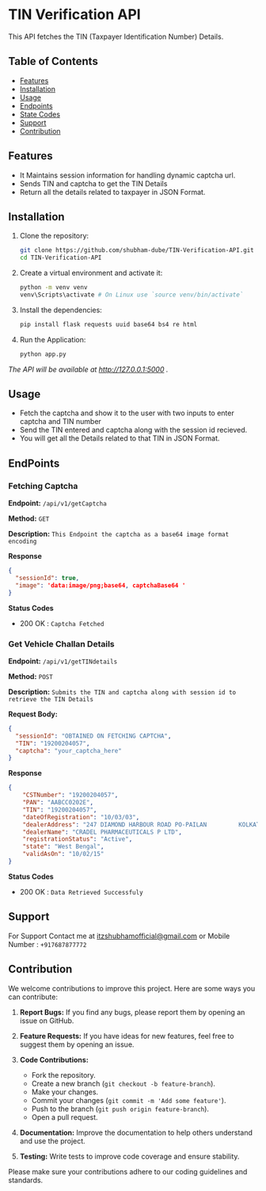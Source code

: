 # TIN Verification API

This API fetches the TIN (Taxpayer Identification Number) Details.

## Table of Contents

- [Features](#Features)
- [Installation](#Installation)
- [Usage](#Usage)
- [Endpoints](#EndPoints)
- [State Codes](#StateCodes)
- [Support](#Support)
- [Contribution](#Contribution)

## Features

- It Maintains session information for handling dynamic captcha url.
- Sends TIN and captcha to get the TIN Details
- Return all the details related to taxpayer in JSON Format.

## Installation

1. Clone the repository:

   ```bash
   git clone https://github.com/shubham-dube/TIN-Verification-API.git
   cd TIN-Verification-API
   
2. Create a virtual environment and activate it:
   ```bash
   python -m venv venv
   venv\Scripts\activate # On Linux use `source venv/bin/activate`
   
3. Install the dependencies:
   ```bash
   pip install flask requests uuid base64 bs4 re html

4. Run the Application:
   ```bash
   python app.py
 *The API will be available at http://127.0.0.1:5000 .*
 
## Usage
- Fetch the captcha and show it to the user with two inputs to enter captcha and TIN number
- Send the TIN entered and captcha along with the session id recieved.
- You will get all the Details related to that TIN in JSON Format.
  
## EndPoints

### Fetching Captcha

**Endpoint:** `/api/v1/getCaptcha`

**Method:** `GET`

**Description:** `This Endpoint the captcha as a base64 image format encoding`

**Response**
```json
{
  "sessionId": true,
  "image": 'data:image/png;base64, captchaBase64 '
}
```
**Status Codes**
- 200 OK : `Captcha Fetched`

### Get Vehicle Challan Details

**Endpoint:** `/api/v1/getTINdetails`

**Method:** `POST`

**Description:** `Submits the TIN and captcha along with session id to retrieve the TIN Details`

**Request Body:**
```json
{
  "sessionId": "OBTAINED ON FETCHING CAPTCHA",
  "TIN": "19200204057",
  "captcha": "your_captcha_here"
}
```
**Response**
```json
{
    "CSTNumber": "19200204057",
    "PAN": "AABCC0202E",
    "TIN": "19200204057",
    "dateOfRegistration": "10/03/03",
    "dealerAddress": "247 DIAMOND HARBOUR ROAD PO-PAILAN         KOLKATA PAILAN  700104",
    "dealerName": "CRADEL PHARMACEUTICALS P LTD",
    "registrationStatus": "Active",
    "state": "West Bengal",
    "validAsOn": "10/02/15"
}
```
**Status Codes**
- 200 OK : `Data Retrieved Successfuly`
  
## Support
For Support Contact me at itzshubhamofficial@gmail.com
or Mobile Number : `+917687877772`

## Contribution

We welcome contributions to improve this project. Here are some ways you can contribute:

1. **Report Bugs:** If you find any bugs, please report them by opening an issue on GitHub.
2. **Feature Requests:** If you have ideas for new features, feel free to suggest them by opening an issue.
3. **Code Contributions:** 
    - Fork the repository.
    - Create a new branch (`git checkout -b feature-branch`).
    - Make your changes.
    - Commit your changes (`git commit -m 'Add some feature'`).
    - Push to the branch (`git push origin feature-branch`).
    - Open a pull request.

4. **Documentation:** Improve the documentation to help others understand and use the project.
5. **Testing:** Write tests to improve code coverage and ensure stability.

Please make sure your contributions adhere to our coding guidelines and standards.

